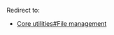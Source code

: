 Redirect to:

*   [Core utilities#File management](/index.php/Core_utilities#File_management "Core utilities")